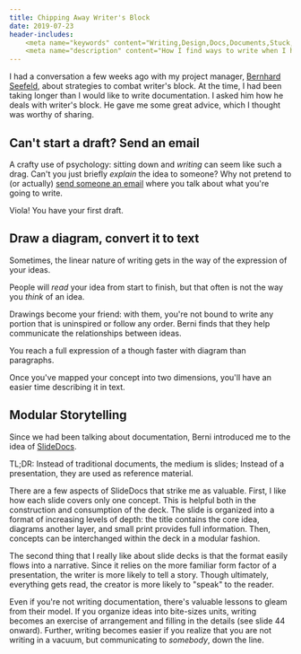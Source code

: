 ```yaml
---
title: Chipping Away Writer's Block
date: 2019-07-23
header-includes:
    <meta name="keywords" content="Writing,Design,Docs,Documents,Stuck,Writers,Block,Tips,Slidedocs" />
    <meta name="description" content="How I find ways to write when I hit writer's block." />
---
```


I had a conversation a few weeks ago with my project manager, [Bernhard Seefeld](https://github.com/seefeldb), about 
strategies to combat writer's block. At the time, I had been taking longer than I would like to write documentation. 
I asked him how he deals with writer's block. He gave me some great advice, which I thought was worthy of sharing. 


## Can't start a draft? Send an email 

A crafty use of psychology: sitting down and *writing* can seem like such a drag. Can't you just briefly *explain* the 
idea to someone?  Why not pretend to (or actually) [send someone an email](https://alxmrs.com/emails/) where you talk about what you're going to 
write.

Viola! You have your first draft.


## Draw a diagram, convert it to text 

Sometimes, the linear nature of writing gets in the way of the expression of your ideas. 

People will *read* your idea from start to finish, but that often is not the way you *think* of an idea.

Drawings become your friend: with them, you're not bound to write any portion that is uninspired or follow any 
order. Berni finds that they help communicate the relationships between ideas.

You reach a full expression of a though faster with diagram than paragraphs. 

Once you've mapped your concept into two dimensions, you'll have an easier time describing it in text.


## Modular Storytelling

Since we had been talking about documentation, Berni introduced me to the idea of 
[SlideDocs](https://www.duarte.com/slidedocs/). 

TL;DR: Instead of traditional documents, the medium is slides; Instead of a presentation, they are used as reference 
material.

There are a few aspects of SlideDocs that strike me as valuable. First, I like how each slide covers only one concept. 
This is helpful both in the construction and consumption of the deck. The slide is organized into a format of 
increasing levels of depth: the title contains the core idea, diagrams another layer, and small print provides full 
information. Then, concepts can be interchanged within the deck in a modular fashion.

The second thing that I really like about slide decks is that the format easily flows into a narrative. Since it relies 
on the more familiar form factor of a presentation, the writer is more likely to tell a story. Though ultimately, 
everything gets read, the creator is more likely to "speak" to the reader.

Even if you're not writing documentation, there's valuable lessons to gleam from their model. If you organize ideas 
into bite-sizes units, writing becomes an exercise of arrangement and filling in the details (see slide 44 onward). 
Further, writing becomes easier if you realize that you are not writing in a vacuum, but communicating to *somebody*,
down the line.



